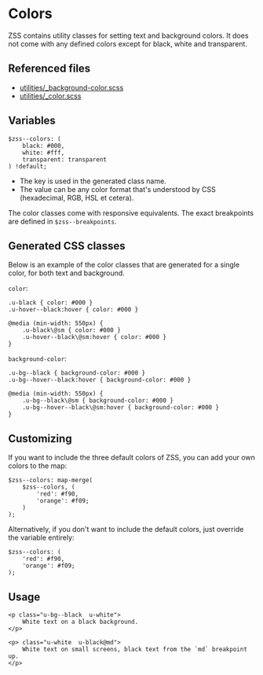 # Colors

ZSS contains utility classes for setting text and background colors. It does not come with any defined colors except for
black, white and transparent.

## Referenced files

- [utilities/_background-color.scss](../../src/utilities/_background-color.scss)
- [utilities/_color.scss](../../src/utilities/_color.scss)

## Variables

```
$zss--colors: (
    black: #000,
    white: #fff,
    transparent: transparent
) !default;
```

- The key is used in the generated class name. 
- The value can be any color format that's understood by CSS (hexadecimal, RGB, HSL et cetera).

The color classes come with responsive equivalents. The exact breakpoints are defined in `$zss--breakpoints`.

## Generated CSS classes

Below is an example of the color classes that are generated for a single color, for both text and background.

`color`:

```
.u-black { color: #000 }
.u-hover--black:hover { color: #000 }

@media (min-width: 550px) {
    .u-black\@sm { color: #000 }
    .u-hover--black\@sm:hover { color: #000 }
}
```

`background-color`:

```
.u-bg--black { background-color: #000 }
.u-bg--hover--black:hover { background-color: #000 }

@media (min-width: 550px) {
    .u-bg--black\@sm { background-color: #000 }
    .u-bg--hover--black\@sm:hover { background-color: #000 }
}
```


## Customizing

If you want to include the three default colors of ZSS, you can add your own colors to the map:

```
$zss--colors: map-merge(
    $zss--colors, (
        'red': #f90,
        'orange': #f09;
    )
);
```

Alternatively, if you don't want to include the default colors, just override the variable entirely:

```
$zss--colors: (
    'red': #f90,
    'orange': #f09;
);
```

## Usage

```
<p class="u-bg--black  u-white">
    White text on a black background.
</p>

<p> class="u-white  u-black@md">
    White text on small screens, black text from the `md` breakpoint up.
</p>
```
